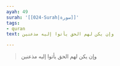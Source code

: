 ```yaml
---
ayah: 49
surah: '[[024-Surah|سورة]]'
tags:
- quran
text: وإن يكن لهم الحق يأتوا إليه مذعنين

---
```

> وإن يكن لهم الحق يأتوا إليه مذعنين
